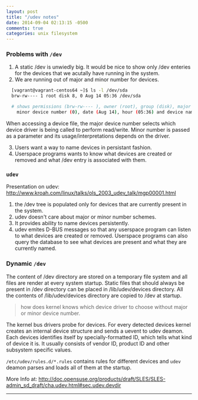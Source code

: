 ```yaml
---
layout: post
title: "/udev notes"
date: 2014-09-04 02:13:15 -0500
comments: true
categories: unix filesystem
---
```


### Problems with `/dev`

1. A static /dev is unwiedly big. It would be nice to show only /dev enteries for the devices that we acutally have running in the system.
2. We are running out of major and minor number for devices.

```sh
  [vagrant@vagrant-centos64 ~]$ ls -l /dev/sda
  brw-rw---- 1 root disk 8, 0 Aug 14 05:36 /dev/sda

  # shows permissions (brw-rw---- ), owner (root), group (disk), major device number (8),
    minor device number (0), date (Aug 14), hour (05:36) and device name
```

  When accessing a device file, the major device number selects which device driver is being called to perform read/write. Minor number is passed as a parameter and its usage/interpretations depends on the driver.<br/>

3. Users want a way to name devices in persistant fashion.
4. Userspace programs wants to know what devices are created or removed and what /dev entry is associated with them.

<!-- more -->
### `udev`

Presentation on udev: http://www.kroah.com/linux/talks/ols_2003_udev_talk/mgp00001.html

1. the /dev tree is populated only for devices that are currently present in the system.
2. udev doesn't care about major or minor number schemes.
3. It provides ability to name devices persistently.
4. udev emites D-BUS messages so that any userspace program can listen to what devices are created or removed. Userspace programs can also query the database to see what devices are present and what they are currently named.

### Dynamic `/dev`

The content of /dev directory are stored on a temporary file system and all files are render at every system startup. Static files that should always be present in /dev directory can be placed in /lib/udev/devices directory. All the contents of /lib/udev/devices directory are copied to /dev at startup.

> how does kernel knows which device driver to choose without major or minor device number.

The kernel bus drivers probe for devices. For every detected devices kernel creates an internal device structure and sends a uevent to udev deamon. Each devices identifies itself by specially-formatted ID, which tells what kind of device it is. It usually consists of vendor ID, product ID and other subsystem specific values.

`/etc/udev/rules.d/*.rules` contains rules for different devices and `udev` deamon parses and loads all of them at the startup.

More Info at:
http://doc.opensuse.org/products/draft/SLES/SLES-admin_sd_draft/cha.udev.html#sec.udev.devdir

<hr/>
